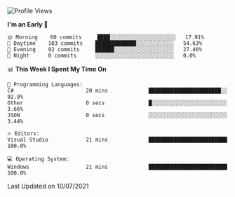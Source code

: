 <!--START_SECTION:waka-->
![Profile Views](http://img.shields.io/badge/Profile%20Views-0-blue)

**I'm an Early 🐤** 

```text
🌞 Morning    60 commits     ████░░░░░░░░░░░░░░░░░░░░░   17.91% 
🌆 Daytime    183 commits    █████████████░░░░░░░░░░░░   54.63% 
🌃 Evening    92 commits     ██████░░░░░░░░░░░░░░░░░░░   27.46% 
🌙 Night      0 commits      ░░░░░░░░░░░░░░░░░░░░░░░░░   0.0%

```


📊 **This Week I Spent My Time On** 

```text
💬 Programming Languages: 
C#                       20 mins             ███████████████████████░░   92.9% 
Other                    0 secs              █░░░░░░░░░░░░░░░░░░░░░░░░   3.66% 
JSON                     0 secs              ░░░░░░░░░░░░░░░░░░░░░░░░░   3.44%

🔥 Editors: 
Visual Studio            21 mins             █████████████████████████   100.0%

💻 Operating System: 
Windows                  21 mins             █████████████████████████   100.0%

```


 Last Updated on 10/07/2021
<!--END_SECTION:waka-->
